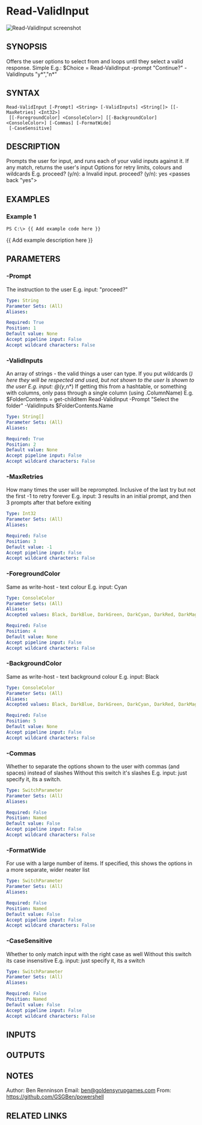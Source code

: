 
# Read-ValidInput

![Read-ValidInput screenshot](https://i.imgur.com/9YXYHyJ.png)

## SYNOPSIS
Offers the user options to select from and loops until they select a valid response.
Simple E.g.: $Choice = Read-ValidInput -prompt "Continue?" -ValidInputs "y*","n*"

## SYNTAX

```
Read-ValidInput [-Prompt] <String> [-ValidInputs] <String[]> [[-MaxRetries] <Int32>]
 [[-ForegroundColor] <ConsoleColor>] [[-BackgroundColor] <ConsoleColor>] [-Commas] [-FormatWide]
 [-CaseSensitive]
```

## DESCRIPTION
Prompts the user for input, and runs each of your valid inputs against it.
If any match, returns the user's input
Options for retry limits, colours and wildcards
E.g.
    proceed?
(y/n): a
    Invalid input.
    proceed?
(y/n): yes
    \<passes back "yes"\>

## EXAMPLES

### Example 1
```
PS C:\> {{ Add example code here }}
```

{{ Add example description here }}

## PARAMETERS

### -Prompt
The instruction to the user
E.g.
input: "proceed?"

```yaml
Type: String
Parameter Sets: (All)
Aliases: 

Required: True
Position: 1
Default value: None
Accept pipeline input: False
Accept wildcard characters: False
```

### -ValidInputs
An array of strings - the valid things a user can type.
If you put wildcards (*) here they will be respected and used, but not shown to the user
Is shown to the user
E.g.
input:  @(y*,n*)
If getting this from a hashtable, or something with columns, only pass through a single column (using .ColumnName)
    E.g.
$FolderContents = get-childitem
         Read-ValidInput -Prompt "Select the folder" -ValidInputs $FolderContents.Name

```yaml
Type: String[]
Parameter Sets: (All)
Aliases: 

Required: True
Position: 2
Default value: None
Accept pipeline input: False
Accept wildcard characters: False
```

### -MaxRetries
How many times the user will be reprompted.
Inclusive of the last try but not the first
-1 to retry forever
E.g.
input: 3
    results in an initial prompt, and then 3 prompts after that before exiting

```yaml
Type: Int32
Parameter Sets: (All)
Aliases: 

Required: False
Position: 3
Default value: -1
Accept pipeline input: False
Accept wildcard characters: False
```

### -ForegroundColor
Same as write-host - text colour
E.g.
input: Cyan

```yaml
Type: ConsoleColor
Parameter Sets: (All)
Aliases: 
Accepted values: Black, DarkBlue, DarkGreen, DarkCyan, DarkRed, DarkMagenta, DarkYellow, Gray, DarkGray, Blue, Green, Cyan, Red, Magenta, Yellow, White

Required: False
Position: 4
Default value: None
Accept pipeline input: False
Accept wildcard characters: False
```

### -BackgroundColor
Same as write-host - text background colour
E.g.
input: Black

```yaml
Type: ConsoleColor
Parameter Sets: (All)
Aliases: 
Accepted values: Black, DarkBlue, DarkGreen, DarkCyan, DarkRed, DarkMagenta, DarkYellow, Gray, DarkGray, Blue, Green, Cyan, Red, Magenta, Yellow, White

Required: False
Position: 5
Default value: None
Accept pipeline input: False
Accept wildcard characters: False
```

### -Commas
Whether to separate the options shown to the user with commas (and spaces) instead of slashes
Without this switch it's slashes
E.g.
input: just specify it, its a switch.

```yaml
Type: SwitchParameter
Parameter Sets: (All)
Aliases: 

Required: False
Position: Named
Default value: False
Accept pipeline input: False
Accept wildcard characters: False
```

### -FormatWide
For use with a large number of items.
If specified, this shows the options in a more separate, wider neater list

```yaml
Type: SwitchParameter
Parameter Sets: (All)
Aliases: 

Required: False
Position: Named
Default value: False
Accept pipeline input: False
Accept wildcard characters: False
```

### -CaseSensitive
Whether to only match input with the right case as well
Without this switch its case insensitive
E.g.
input: just specify it, its a switch

```yaml
Type: SwitchParameter
Parameter Sets: (All)
Aliases: 

Required: False
Position: Named
Default value: False
Accept pipeline input: False
Accept wildcard characters: False
```

## INPUTS

## OUTPUTS

## NOTES
Author: Ben Renninson
Email: ben@goldensyrupgames.com
From: https://github.com/GSGBen/powershell

## RELATED LINKS

